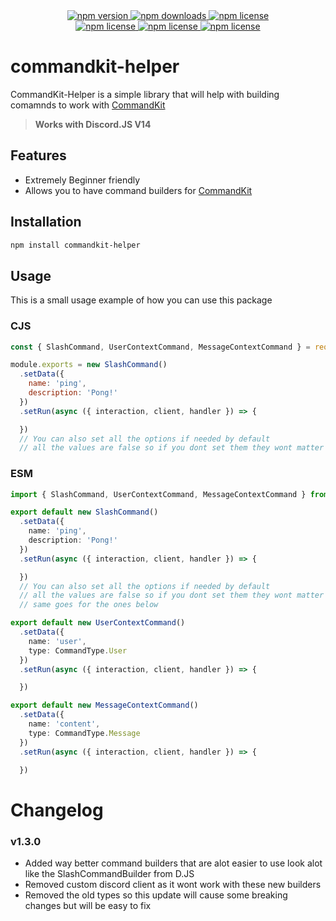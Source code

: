 <div align="center">
  <a href="https://www.npmjs.com/package/commandkit-helper">
    <img src="https://img.shields.io/npm/v/commandkit-helper?style=for-the-badge" alt="npm version" />
  </a>
  <a href="https://www.npmjs.com/package/commandkit-helper">
    <img src="https://img.shields.io/npm/dt/commandkit-helper?style=for-the-badge" alt="npm downloads" />
  </a>
  <a href="https://www.npmjs.com/package/commandkit-helper">
    <img src="https://img.shields.io/npm/l/commandkit-helper?style=for-the-badge" alt="npm license" />
  </a>
  <br />
  <a href="https://www.npmjs.com/package/commandkit-helper">
    <img src="https://img.shields.io/github/issues/FearlessNite345/commandkit-helper?style=for-the-badge" alt="npm license" />
  </a>
  <a href="https://www.npmjs.com/package/commandkit-helper">
    <img src="https://img.shields.io/github/stars/FearlessNite345/commandkit-helper?style=for-the-badge" alt="npm license" />
  </a>
  <a href="https://www.npmjs.com/package/commandkit-helper">
    <img src="https://img.shields.io/github/forks/FearlessNite345/commandkit-helper?style=for-the-badge" alt="npm license" />
  </a>
</div>

# commandkit-helper

CommandKit-Helper is a simple library that will help with building comamnds to work with [CommandKit](https://www.npmjs.com/package/commandkit)

> **Works with Discord.JS V14**

## Features

-   Extremely Beginner friendly
-   Allows you to have command builders for [CommandKit](https://www.npmjs.com/package/commandkit)

## Installation

```bash
npm install commandkit-helper
```

## Usage

This is a small usage example of how you can use this package

### CJS

```js
const { SlashCommand, UserContextCommand, MessageContextCommand } = require('commandkit-helper')

module.exports = new SlashCommand()
  .setData({
    name: 'ping',
    description: 'Pong!'
  })
  .setRun(async ({ interaction, client, handler }) => {

  })
  // You can also set all the options if needed by default 
  // all the values are false so if you dont set them they wont matter
```

### ESM

```ts
import { SlashCommand, UserContextCommand, MessageContextCommand } from 'commandkit-helper'

export default new SlashCommand()
  .setData({
    name: 'ping',
    description: 'Pong!'
  })
  .setRun(async ({ interaction, client, handler }) => {

  })
  // You can also set all the options if needed by default 
  // all the values are false so if you dont set them they wont matter
  // same goes for the ones below

export default new UserContextCommand()
  .setData({
    name: 'user',
    type: CommandType.User
  })
  .setRun(async ({ interaction, client, handler }) => {

  })

export default new MessageContextCommand()
  .setData({
    name: 'content',
    type: CommandType.Message
  })
  .setRun(async ({ interaction, client, handler }) => {

  })
```

# Changelog

### v1.3.0

-   Added way better command builders that are alot easier to use look alot like the SlashCommandBuilder from D.JS
-   Removed custom discord client as it wont work with these new builders
-   Removed the old types so this update will cause some breaking changes but will be easy to fix
